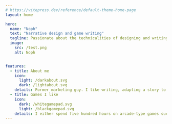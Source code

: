 ```yaml
---
# https://vitepress.dev/reference/default-theme-home-page
layout: home

hero:
  name: "Noph"
  text: "Narrative design and game writing"
  tagline: Passionate about the technicalities of designing and writing for interactive experiences <br><br>
  image:
    src: /test.png
    alt: Noph


features:
  - title: About me
    icon: 
      light: /darkabout.svg
      dark: /lightabout.svg
    details: Former marketing guy. I like writing, adapting a story to interactive structures, and chocolate ice cream.
  - title: Games I like
    icon: 
      dark: /whitegamepad.svg
      light: /blackgamepad.svg
    details: I either spend five hundred hours on arcade-type games such as Celeste, Spelunky, and Risk of Rain, or I sacrifice my nights to experience in a single sitting narrative games such as Omori, Citizen Sleeper, or OneShot. 
---
```



<script setup lang="ts">
import { onMounted } from 'vue'

onMounted(() => {

const $card = document.querySelector('.VPImage.image-src');
let bounds;

function rotateToMouse(e) {
  const mouseX = e.clientX;
  const mouseY = e.clientY;
  const leftX = mouseX - bounds.x;
  const topY = mouseY - bounds.y;
  const center = {
    x: leftX - 320/2,
    y: topY - 320/2
  }
  const distance = Math.sqrt(center.x**2 + center.y**2);
  
$card.style.transform = `
    translate(-50%,-50%)
    scale3d(1.2,1.2,1.2)
    rotate3d(
      ${center.y / 100 },
      ${-center.x / 100 },
      0,
      ${Math.log(distance) * 4}deg
    )
  `;

}

$card.addEventListener('mouseenter', () => {
  bounds = $card.getBoundingClientRect();
  document.addEventListener('mousemove', rotateToMouse);
});

$card.addEventListener('mouseleave', () => {
  document.removeEventListener('mousemove', rotateToMouse);
  $card.style.transform = '';

});


 $card.querySelector('.VPImage.image-src').style = `
    radial-gradient(
      circle at
      ${center.x * 2}px
      ${center.y * 2 }px,
      #ffffff55,
      #0000000f
    )
  `;




})
</script>